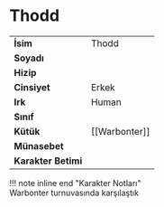 # Thodd   
|  |  |  
|---|---|  
| **İsim** | Thodd |  
| **Soyadı** |  |  
| **Hizip** |  |  
| **Cinsiyet** | Erkek |  
| **Irk** | Human |  
| **Sınıf** |  |  
| **Kütük** | [[Warbonter]] |  
| **Münasebet** |  |  
| **Karakter Betimi** |  |  
  
  
!!! note inline end "Karakter Notları"  
	Warbonter turnuvasında karşılaştık  
  
  
